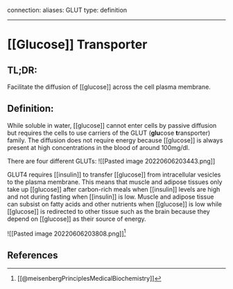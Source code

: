 
connection:
aliases: GLUT
type: definition

---

# [[Glucose]] Transporter

## TL;DR:
Facilitate the diffusion of [[glucose]] across the cell plasma membrane.

## Definition:
While soluble in water, [[glucose]] cannot enter cells by passive diffusion but requires the cells to use carriers of the GLUT (**glu**cose **t**ransporter) family. The diffusion does not require energy because [[glucose]] is always present at high concentrations in the blood of around 100mg/dl.

There are four different GLUTs:
![[Pasted image 20220606203443.png]]

GLUT4 requires [[insulin]] to transfer [[glucose]] from intracellular vesicles to the plasma membrane. This means that muscle and adipose tissues only take up [[glucose]] after carbon-rich meals when [[insulin]] levels are high and not during fasting when [[insulin]] is low. Muscle and adipose tissue can subsist on fatty acids and other nutrients when [[glucose]] is low while [[glucose]] is redirected to other tissue such as the brain because they depend on [[glucose]] as their source of energy.

![[Pasted image 20220606203808.png]][^1]

## References

[^1]: [[@meisenbergPrinciplesMedicalBiochemistry]]